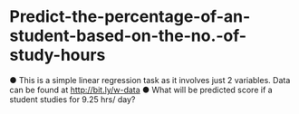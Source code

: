 # Predict-the-percentage-of-an-student-based-on-the-no.-of-study-hours
● This is a simple linear regression task as it involves just 2 variables. Data can be found at http://bit.ly/w-data ● What will be predicted score if a student studies for 9.25 hrs/ day?

